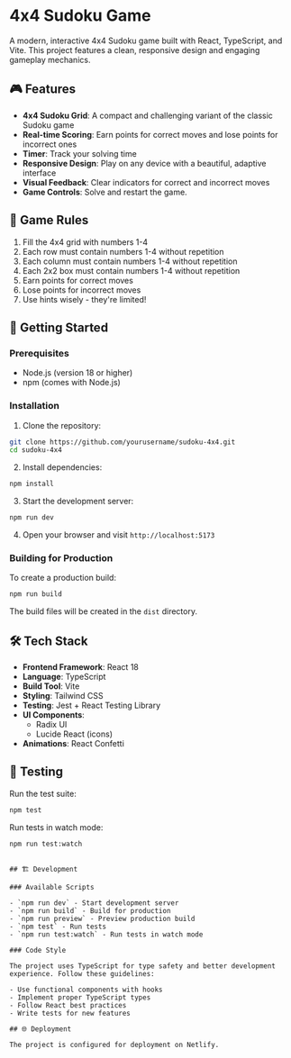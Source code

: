 # 4x4 Sudoku Game

A modern, interactive 4x4 Sudoku game built with React, TypeScript, and Vite. This project features a clean, responsive design and engaging gameplay mechanics.

## 🎮 Features

- **4x4 Sudoku Grid**: A compact and challenging variant of the classic Sudoku game
- **Real-time Scoring**: Earn points for correct moves and lose points for incorrect ones
- **Timer**: Track your solving time
- **Responsive Design**: Play on any device with a beautiful, adaptive interface
- **Visual Feedback**: Clear indicators for correct and incorrect moves
- **Game Controls**: Solve and restart the game.

## 🎯 Game Rules

1. Fill the 4x4 grid with numbers 1-4
2. Each row must contain numbers 1-4 without repetition
3. Each column must contain numbers 1-4 without repetition
4. Each 2x2 box must contain numbers 1-4 without repetition
5. Earn points for correct moves
6. Lose points for incorrect moves
7. Use hints wisely - they're limited!

## 🚀 Getting Started

### Prerequisites

- Node.js (version 18 or higher)
- npm (comes with Node.js)

### Installation

1. Clone the repository:

```bash
git clone https://github.com/yourusername/sudoku-4x4.git
cd sudoku-4x4
```

2. Install dependencies:

```bash
npm install
```

3. Start the development server:

```bash
npm run dev
```

4. Open your browser and visit `http://localhost:5173`

### Building for Production

To create a production build:

```bash
npm run build
```

The build files will be created in the `dist` directory.

## 🛠️ Tech Stack

- **Frontend Framework**: React 18
- **Language**: TypeScript
- **Build Tool**: Vite
- **Styling**: Tailwind CSS
- **Testing**: Jest + React Testing Library
- **UI Components**:
  - Radix UI
  - Lucide React (icons)
- **Animations**: React Confetti

## 🧪 Testing

Run the test suite:

```bash
npm test
```

Run tests in watch mode:

```bash
npm run test:watch
```

```

## 🏗️ Development

### Available Scripts

- `npm run dev` - Start development server
- `npm run build` - Build for production
- `npm run preview` - Preview production build
- `npm test` - Run tests
- `npm run test:watch` - Run tests in watch mode

### Code Style

The project uses TypeScript for type safety and better development experience. Follow these guidelines:

- Use functional components with hooks
- Implement proper TypeScript types
- Follow React best practices
- Write tests for new features

## 🌐 Deployment

The project is configured for deployment on Netlify.

```
